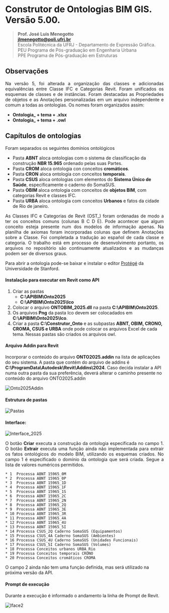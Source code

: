 # Construtor de Ontologias BIM GIS. Versão 5.00.
>**Prof. José Luis Menegotto**<br>
>**jlmenegotto@poli.ufrj.br**<br>
>Escola Politécnica da UFRJ - Departamento de Expressão Gráfica.<br>
>PEU Programa de Pós-graduação em Engenharia Urbana<br>
>PPE Programa de Pós-graduação em Estruturas<br>

## Observações 

<p align="justify">Na versão 5, foi alterada a organização das classes e adicionadas equivalências entre Classe IFC e Categorias Revit. Foram unificados os esquemas de classes e de instâncias. Foram destacadas as Propriedades de objetos e as Anotações personalizadas em um arquivo independente e comum a todas as ontologias. Os nomes foram organizados assim: <br></b></p>

  * **Ontologia_ + tema + .xlsx**
  * **Ontologia_ + tema + .owl**

## Capítulos de ontologias 

<p align="justify">Foram separados os seguintes domínios ontológicos<br></b></p>

  * Pasta **ABNT** aloca ontologias com o sistema de classificação da construção **NBR 15.965** ordenado pelas suas Partes.
  * Pasta **CROM** aloca ontologia con conceitos **cromáticos**. 
  * Pasta **CRON** aloca ontologia con conceitos **temporais**. 
  * Pasta **CSUS** aloca ontologias com elementos do **Sistema Único de Saúde**, especificamente o caderno do SomaSUS.
  * Pasta **OBIM** aloca ontologia com conceitos de **objetos BIM**, com categorias Revit e classes IFC.
  * Pasta **URBA** aloca ontologia com conceitos **Urbanos** e fatos da cidade de Rio de janeiro.

<p align="justify">As Classes IFC e Categorias de Revit (OST_) foram ordenadas de modo a ter os conceitos comuns (colunas B C D E). Pode acontecer que algum conceito esteja presente num dos modelos de informação apenas. Na planilha de axiomas foram incorporadas colunas que definem Anotações sobre a Classe. Foi completada a tradução ao español de cada classe e categoria. O trabalho está em processo de desenvolvimento portanto, os arquivos no repositório são continuamente atualizados e as mudanças podem ser de diversos graus. <br></b></p>

Para abrir a ontologia pode-se baixar e instalar o editor [Protégé](https://protege.stanford.edu/) da Universidade de Stanford.

#### Instalação para executar em Revit como API 

 1. Criar as pastas  
      * **C:\APIBIM\Onto2025**  
      * **C:\APIBIM\Onto2025\Ico**  
 2. Colocar o arquivo **ONTOBIM_2025.dll** na pasta **C:\APIBIM\Onto2025**.  
 3. Os arquivos **Png** da pasta Ico devem ser colocadados em **C:\APIBIM\Onto2025\Ico**.  
 4. Criar a pasta **C:\Construtor_Onto** e as subpastas **ABNT, OBIM, CRONO, CROMA, CSUS e URBA** onde pode colocar os arquivos Excel de cada tema. Nessas pastas são criados os arquivos owl.  

#### Arquivo Addin para Revit
Incorporar o conteúdo do arquivo **ONTO2025.addin** na lista de aplicações do seu sistema. A pasta que contém do arquivo de addins é **C:\ProgramData\Autodesk\Revit\Addins\2024**. Caso decida instalar a API numa outra pasta da sua preferência, deverá alterar o caminho presente no conteúdo do arquivo ONTO2025.addin  

![Onto2025Addin](https://github.com/user-attachments/assets/902bcc39-1c02-4f54-a717-3bc361a255c1)

#### Estrutura de pastas
![Pastas](https://github.com/user-attachments/assets/bf1f353e-b34b-4bf3-b80d-db9a12ea78e5)

#### Interface:
![Interface_2025](https://github.com/user-attachments/assets/3138138d-e57c-48d6-9ee2-128024440999)

<p align="justify">O botão <b>Criar</b> executa a construção da ontologia especificada no campo 1. O botão <b>Extrair</b> executa uma função ainda não implementada para extrair os fatos ontológicos do modelo BIM, utilizando os esquemas criados. No campo 1 é especificado o domínio da ontologia que será criada. Segue a lista de valores numéricos permitidos.<br></b></p>

    * 1  Processa ABNT 15965_0M
    * 2  Processa ABNT 15965_0P
    * 3  Processa ABNT 15965_1D 
    * 4  Processa ABNT 15965_1F
    * 5  Processa ABNT 15965_1S
    * 6  Processa ABNT 15965_2C
    * 7  Processa ABNT 15965_2N
    * 8  Processa ABNT 15965_2Q
    * 9  Processa ABNT 15965_3E
    * 10 Processa ABNT 15965_3R
    * 11 Processa ABNT 15965_4A
    * 12 Processa ABNT 15965_4U                                                      
    * 13 Processa ABNT 15965_5I                                                     
    * 14 Processa CSUS_2Q Caderno SomaSUS (Equipamentos)                                                   
    * 15 Processa CSUS_4A Caderno SomaSUS (Ambientes)                                                            
    * 16 Processa CSUS_4U Caderno SomaSUS (Unidades Funcionais)                                                    
    * 17 Processa CSUS_5I Caderno SomaSUS (Volumes)                                                     
    * 18 Processa Conceitos urbanos URBA_Rio                                                 
    * 19 Processa Conceitos temporais CRONO                                             
    * 20 Processa Conceitos cromáticos CROMA                                            
                                                       
O campo 2 ainda não tem uma função definida, mas será utilizado na próxima versão da API.  

#### Prompt de execução
Durante a execução é informado o andamento la linha de Prompt de Revit.

![Iface2](https://github.com/user-attachments/assets/78d6d549-5189-4757-89c7-174a65a926e9)




